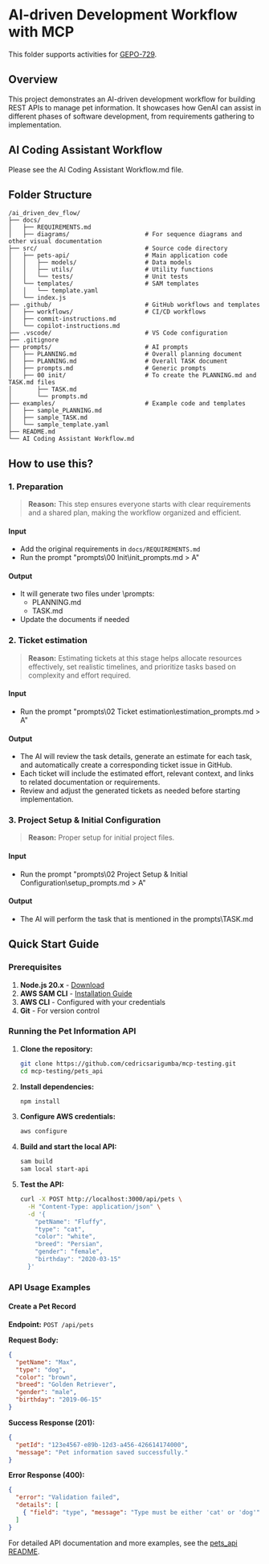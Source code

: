 # AI-driven Development Workflow with MCP

This folder supports activities for [GEPO-729](https://gecogeco.backlog.com/view/GEPO-729).

## Overview

This project demonstrates an AI-driven development workflow for building REST APIs to manage pet information. It showcases how GenAI can assist in different phases of software development, from requirements gathering to implementation.

## AI Coding Assistant Workflow
Please see the AI Coding Assistant Workflow.md file.

## Folder Structure

```
/ai_driven_dev_flow/
├── docs/
│   ├── REQUIREMENTS.md
│   ├── diagrams/                     # For sequence diagrams and other visual documentation
├── src/                              # Source code directory
│   ├── pets-api/                     # Main application code
│   │   ├── models/                   # Data models
│   │   ├── utils/                    # Utility functions
│   │   └── tests/                    # Unit tests
│   └── templates/                    # SAM templates
│   │   └── template.yaml
│   └── index.js
├── .github/                          # GitHub workflows and templates
│   ├── workflows/                    # CI/CD workflows
│   ├── commit-instructions.md
│   └── copilot-instructions.md
├── .vscode/                          # VS Code configuration
├── .gitignore
├── prompts/                          # AI prompts
│   ├── PLANNING.md                   # Overall planning document
│   ├── PLANNING.md                   # Overall TASK document
│   ├── prompts.md                    # Generic prompts
│   ├── 00 init/                      # To create the PLANNING.md and TASK.md files
│       ├── TASK.md
│       └── prompts.md
├── examples/                         # Example code and templates
│   ├── sample_PLANNING.md
│   ├── sample_TASK.md
│   └── sample_template.yaml
├── README.md
└── AI Coding Assistant Workflow.md
```

## How to use this?

### 1. Preparation
> **Reason:** This step ensures everyone starts with clear requirements and a shared plan, making the workflow organized and efficient.

#### Input

- Add the original requirements in `docs/REQUIREMENTS.md`
- Run the prompt "prompts\00 Init\init_prompts.md > A"

#### Output

- It will generate two files under \prompts:
  - PLANNING.md
  - TASK.md
- Update the documents if needed

### 2. Ticket estimation
> **Reason:** Estimating tickets at this stage helps allocate resources effectively, set realistic timelines, and prioritize tasks based on complexity and effort required.

#### Input

- Run the prompt "prompts\02 Ticket estimation\estimation_prompts.md > A"

#### Output

- The AI will review the task details, generate an estimate for each task, and automatically create a corresponding ticket issue in GitHub.
- Each ticket will include the estimated effort, relevant context, and links to related documentation or requirements.
- Review and adjust the generated tickets as needed before starting implementation.

### 3. Project Setup & Initial Configuration
> **Reason:** Proper setup for initial project files.

#### Input

- Run the prompt "prompts\02 Project Setup & Initial Configuration\setup_prompts.md > A"

#### Output

- The AI will perform the task that is mentioned in the prompts\TASK.md

## Quick Start Guide

### Prerequisites

1. **Node.js 20.x** - [Download](https://nodejs.org/)
2. **AWS SAM CLI** - [Installation Guide](https://docs.aws.amazon.com/serverless-application-model/latest/developerguide/install-sam-cli.html)
3. **AWS CLI** - Configured with your credentials
4. **Git** - For version control

### Running the Pet Information API

1. **Clone the repository:**
   ```bash
   git clone https://github.com/cedricsarigumba/mcp-testing.git
   cd mcp-testing/pets_api
   ```

2. **Install dependencies:**
   ```bash
   npm install
   ```

3. **Configure AWS credentials:**
   ```bash
   aws configure
   ```

4. **Build and start the local API:**
   ```bash
   sam build
   sam local start-api
   ```

5. **Test the API:**
   ```bash
   curl -X POST http://localhost:3000/api/pets \
     -H "Content-Type: application/json" \
     -d '{
       "petName": "Fluffy",
       "type": "cat",
       "color": "white",
       "breed": "Persian",
       "gender": "female",
       "birthday": "2020-03-15"
     }'
   ```

### API Usage Examples

#### Create a Pet Record

**Endpoint:** `POST /api/pets`

**Request Body:**
```json
{
  "petName": "Max",
  "type": "dog",
  "color": "brown",
  "breed": "Golden Retriever",
  "gender": "male",
  "birthday": "2019-06-15"
}
```

**Success Response (201):**
```json
{
  "petId": "123e4567-e89b-12d3-a456-426614174000",
  "message": "Pet information saved successfully."
}
```

**Error Response (400):**
```json
{
  "error": "Validation failed",
  "details": [
    { "field": "type", "message": "Type must be either 'cat' or 'dog'" }
  ]
}
```

For detailed API documentation and more examples, see the [pets_api README](./pets_api/README.md).

